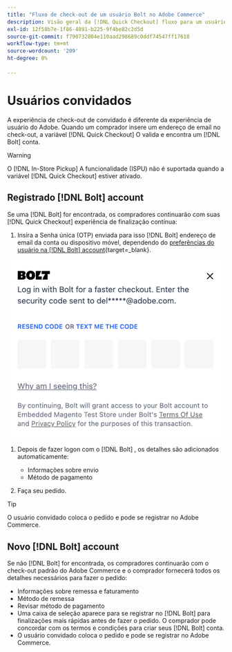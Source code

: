 ```yaml
---
title: "Fluxo de check-out de um usuário Bolt no Adobe Commerce"
description: Visão geral da [!DNL Quick Checkout] fluxo para um usuário Bolt no Adobe Commerce.
exl-id: 12f58b7e-1f86-4891-b225-9f4be82c2d5d
source-git-commit: f790732804e110aad298689c0ddf74547ff17618
workflow-type: tm+mt
source-wordcount: '209'
ht-degree: 0%

---
```


# Usuários convidados

A experiência de check-out de convidado é diferente da experiência de usuário do Adobe. Quando um comprador insere um endereço de email no check-out, a variável [!DNL Quick Checkout] O valida e encontra um [!DNL Bolt] conta.

>[!WARNING]
>
> O [!DNL In-Store Pickup] A funcionalidade (ISPU) não é suportada quando a variável [!DNL Quick Checkout] estiver ativado.

## Registrado [!DNL Bolt] account

Se uma [!DNL Bolt] for encontrada, os compradores continuarão com suas [!DNL Quick Checkout] experiência de finalização contínua:

1. Insira a Senha única (OTP) enviada para isso [!DNL Bolt] endereço de email da conta ou dispositivo móvel, dependendo do [preferências do usuário na [!DNL Bolt] account](https://help.bolt.com/shoppers/account/account-settings/#how-to-set-preferred-login-method){target=_blank}.

![Pop-up OTP](assets/new-logo-otp-email.png)

1. Depois de fazer logon com o [!DNL Bolt] , os detalhes são adicionados automaticamente:

   - Informações sobre envio
   - Método de pagamento

1. Faça seu pedido.

>[!TIP]
>
> O usuário convidado coloca o pedido e pode se registrar no Adobe Commerce.

## Novo [!DNL Bolt] account

Se não [!DNL Bolt] for encontrada, os compradores continuarão com o check-out padrão do Adobe Commerce e o comprador fornecerá todos os detalhes necessários para fazer o pedido:

- Informações sobre remessa e faturamento
- Método de remessa
- Revisar método de pagamento
- Uma caixa de seleção aparece para se registrar no [!DNL Bolt] para finalizações mais rápidas antes de fazer o pedido. O comprador pode concordar com os termos e condições para criar seus [!DNL Bolt] conta.
- O usuário convidado coloca o pedido e pode se registrar no Adobe Commerce.
